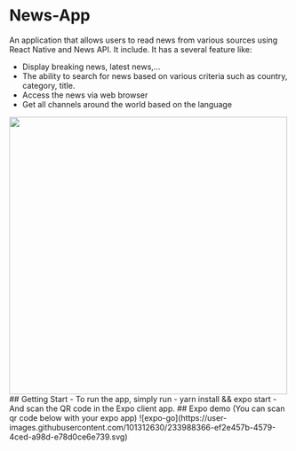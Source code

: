 # News-App
An application that allows users to read news from various sources using React Native and News API. It include. It has a several feature like:
- Display breaking news, latest news,...
- The ability to search for news based on various criteria such as country, category, title.
- Access the news via web browser
- Get all channels around the world based on the language
<img src="https://user-images.githubusercontent.com/101312630/233991951-45ecdf82-9eea-4b9d-a5db-2bd9c81cf0ee.jpg"  width="500" height="500">
## Getting Start
- To run the app, simply run
- yarn install && expo start
- And scan the QR code in the Expo client app.
## Expo demo (You can scan qr code below with your expo app)
![expo-go](https://user-images.githubusercontent.com/101312630/233988366-ef2e457b-4579-4ced-a98d-e78d0ce6e739.svg)

